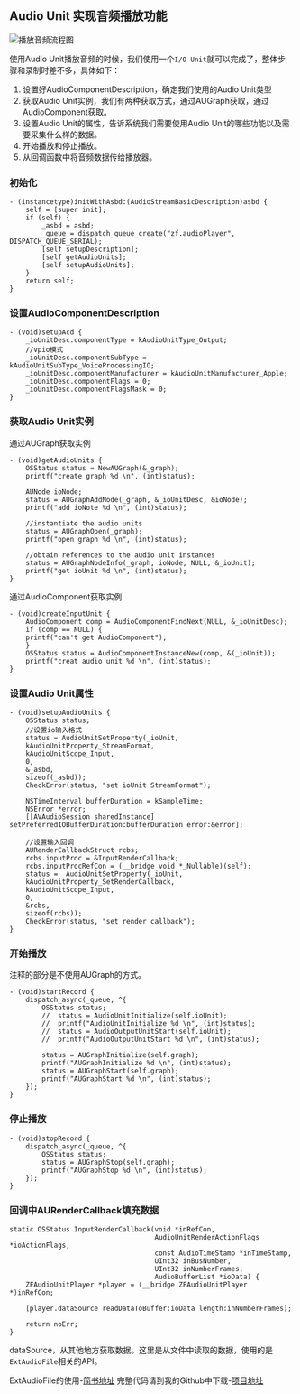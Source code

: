 ## Audio Unit 实现音频播放功能
![播放音频流程图](https://upload-images.jianshu.io/upload_images/3277096-be98158ce42211bb.jpg?imageMogr2/auto-orient/strip%7CimageView2/2/w/1240)

使用Audio Unit播放音频的时候，我们使用一个`I/O Unit`就可以完成了，整体步骤和录制时差不多，具体如下：
1. 设置好AudioComponentDescription，确定我们使用的Audio Unit类型
2. 获取Audio Unit实例，我们有两种获取方式，通过AUGraph获取，通过AudioComponent获取。
3. 设置Audio Unit的属性，告诉系统我们需要使用Audio Unit的哪些功能以及需要采集什么样的数据。
4. 开始播放和停止播放。
5. 从回调函数中将音频数据传给播放器。

### 初始化
```objc
- (instancetype)initWithAsbd:(AudioStreamBasicDescription)asbd {
    self = [super init];
    if (self) {
        _asbd = asbd;
        _queue = dispatch_queue_create("zf.audioPlayer", DISPATCH_QUEUE_SERIAL);
        [self setupDescription];
        [self getAudioUnits];
        [self setupAudioUnits];
    }
    return self;
}
```

### 设置AudioComponentDescription
```objc
- (void)setupAcd {
    _ioUnitDesc.componentType = kAudioUnitType_Output;
    //vpio模式
    _ioUnitDesc.componentSubType = kAudioUnitSubType_VoiceProcessingIO;
    _ioUnitDesc.componentManufacturer = kAudioUnitManufacturer_Apple;
    _ioUnitDesc.componentFlags = 0;
    _ioUnitDesc.componentFlagsMask = 0;
}
```

### 获取Audio Unit实例
通过AUGraph获取实例
```objc
- (void)getAudioUnits {
    OSStatus status = NewAUGraph(&_graph);
    printf("create graph %d \n", (int)status);

    AUNode ioNode;
    status = AUGraphAddNode(_graph, &_ioUnitDesc, &ioNode);
    printf("add ioNote %d \n", (int)status);

    //instantiate the audio units
    status = AUGraphOpen(_graph);
    printf("open graph %d \n", (int)status);

    //obtain references to the audio unit instances
    status = AUGraphNodeInfo(_graph, ioNode, NULL, &_ioUnit);
    printf("get ioUnit %d \n", (int)status);
}
```
通过AudioComponent获取实例
```objc
- (void)createInputUnit {
    AudioComponent comp = AudioComponentFindNext(NULL, &_ioUnitDesc);
    if (comp == NULL) {
    printf("can't get AudioComponent");
    }
    OSStatus status = AudioComponentInstanceNew(comp, &(_ioUnit));
    printf("creat audio unit %d \n", (int)status);
}
```
### 设置Audio Unit属性
```objc
- (void)setupAudioUnits {
    OSStatus status;
    //设置io输入格式
    status = AudioUnitSetProperty(_ioUnit,
    kAudioUnitProperty_StreamFormat,
    kAudioUnitScope_Input,
    0,
    &_asbd,
    sizeof(_asbd));
    CheckError(status, "set ioUnit StreamFormat");

    NSTimeInterval bufferDuration = kSampleTime;
    NSError *error;
    [[AVAudioSession sharedInstance] setPreferredIOBufferDuration:bufferDuration error:&error];

    //设置输入回调
    AURenderCallbackStruct rcbs;
    rcbs.inputProc = &InputRenderCallback;
    rcbs.inputProcRefCon = (__bridge void *_Nullable)(self);
    status =  AudioUnitSetProperty(_ioUnit,
    kAudioUnitProperty_SetRenderCallback,
    kAudioUnitScope_Input,
    0,
    &rcbs,
    sizeof(rcbs));
    CheckError(status, "set render callback");
}
```
### 开始播放
注释的部分是不使用AUGraph的方式。
```objc
- (void)startRecord {
    dispatch_async(_queue, ^{
        OSStatus status;
        //  status = AudioUnitInitialize(self.ioUnit);
        //  printf("AudioUnitInitialize %d \n", (int)status);
        //  status = AudioOutputUnitStart(self.ioUnit);
        //  printf("AudioOutputUnitStart %d \n", (int)status);

        status = AUGraphInitialize(self.graph);
        printf("AUGraphInitialize %d \n", (int)status);
        status = AUGraphStart(self.graph);
        printf("AUGraphStart %d \n", (int)status);
    });
}
```

### 停止播放
```objc
- (void)stopRecord {
    dispatch_async(_queue, ^{
        OSStatus status;
        status = AUGraphStop(self.graph);
        printf("AUGraphStop %d \n", (int)status);
    });
}
```

### 回调中AURenderCallback填充数据
```objc
static OSStatus InputRenderCallback(void *inRefCon,
                                    AudioUnitRenderActionFlags *ioActionFlags,
                                    const AudioTimeStamp *inTimeStamp,
                                    UInt32 inBusNumber,
                                    UInt32 inNumberFrames,
                                    AudioBufferList *ioData) {
    ZFAudioUnitPlayer *player = (__bridge ZFAudioUnitPlayer *)inRefCon;

    [player.dataSource readDataToBuffer:ioData length:inNumberFrames];

    return noErr;
}
```
dataSource，从其他地方获取数据。这里是从文件中读取的数据，使用的是`ExtAudioFile`相关的API。

ExtAudioFile的使用-[简书地址](https://www.jianshu.com/p/03491bf9bd0b)
完整代码请到我的Github中下载-[项目地址](https://github.com/zhonglaoban/AudioUnitRecorder.git)
